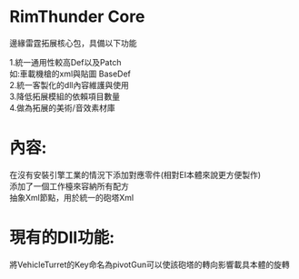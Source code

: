 # RimThunder Core
 
邊緣雷霆拓展核心包，具備以下功能

1.統一通用性較高Def以及Patch \
如:車載機槍的xml與貼圖 BaseDef
\
2.統一客製化的dll內容維護與使用\
3.降低拓展模組的依賴項目數量\
4.做為拓展的美術/音效素材庫
# 內容:

在沒有安裝引擎工業的情況下添加對應零件(相對EI本體來說更方便製作)\
添加了一個工作檯來容納所有配方\
抽象Xml節點，用於統一的砲塔Xml

# 現有的Dll功能:
將VehicleTurret的Key命名為pivotGun可以使該砲塔的轉向影響載具本體的旋轉
